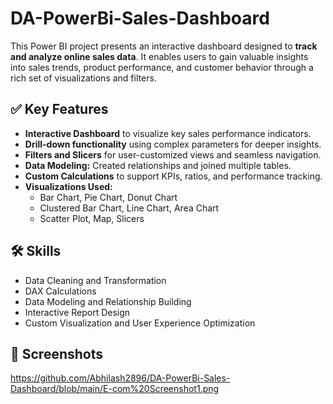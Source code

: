 # DA-PowerBi-Sales-Dashboard

This Power BI project presents an interactive dashboard designed to **track and analyze online sales data**. It enables users to gain valuable insights into sales trends, product performance, and customer behavior through a rich set of visualizations and filters.

## ✅ Key Features

-  **Interactive Dashboard** to visualize key sales performance indicators.
-  **Drill-down functionality** using complex parameters for deeper insights.
-  **Filters and Slicers** for user-customized views and seamless navigation.
-  **Data Modeling:** Created relationships and joined multiple tables.
-  **Custom Calculations** to support KPIs, ratios, and performance tracking.
-  **Visualizations Used:**
    - Bar Chart, Pie Chart, Donut Chart  
    - Clustered Bar Chart, Line Chart, Area Chart  
    - Scatter Plot, Map, Slicers
 
  ## 🛠️ Skills

- Data Cleaning and Transformation  
- DAX Calculations  
- Data Modeling and Relationship Building  
- Interactive Report Design  
- Custom Visualization and User Experience Optimization  


## 📸 Screenshots
https://github.com/Abhilash2896/DA-PowerBi-Sales-Dashboard/blob/main/E-com%20Screenshot1.png
